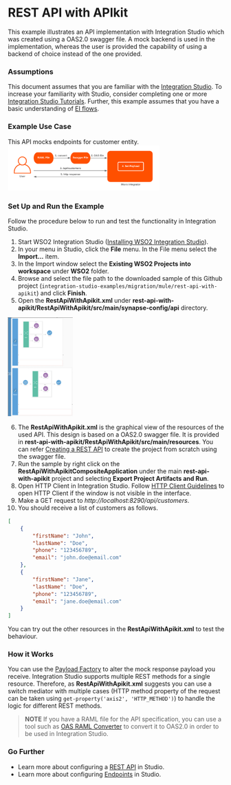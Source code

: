 # REST API with APIkit

This example illustrates an API implementation with Integration Studio which was created using a OAS2.0 swagger file. A mock backend is used in the implementation, whereas the user is provided the capability of using a backend of choice instead of the one provided.

### Assumptions ###

This document assumes that you are familiar with the [Integration Studio](https://ei.docs.wso2.com/en/latest/micro-integrator/develop/WSO2-Integration-Studio/). To increase your familiarity with Studio, consider completing one or more [Integration Studio Tutorials](https://ei.docs.wso2.com/en/latest/micro-integrator/use-cases/integration-use-cases/). Further, this example assumes that you have a basic understanding of [EI flows](https://ei.docs.wso2.com/en/latest/micro-integrator/overview/key-concepts/).

### Example Use Case ###

This API mocks endpoints for customer entity.
<img width="70%" src="../../../docs/assets/images/migration-mule/rest-api-with-apikit-use-case.png">

### Set Up and Run the Example ###

Follow the procedure below to run and test the functionality in Integration Studio.

1. Start WSO2 Integration Studio ([Installing WSO2 Integration Studio](https://ei.docs.wso2.com/en/latest/micro-integrator/develop/installing-WSO2-Integration-Studio/)).
2. In your menu in Studio, click the **File** menu. In the File menu select the **Import...** item.
3. In the Import window select the **Existing WSO2 Projects into workspace** under **WSO2** folder.
4. Browse and select the file path to the downloaded sample of this Github project
(``integration-studio-examples/migration/mule/rest-api-with-apikit``) and click **Finish**.
5. Open the **RestApiWithApikit.xml** under **rest-api-with-apikit/RestApiWithApikit/src/main/synapse-config/api** 
directory.
<img width="30%" src="../../../docs/assets/images/migration-mule/rest-api-with-apikit.png">

6. The **RestApiWithApikit.xml** is the graphical view of the resources of the used API. This design is based on a OAS2.0 swagger file. It is provided in **rest-api-with-apikit/RestApiWithApikit/src/main/resources**. You can refer [Creating a REST API](https://ei.docs.wso2.com/en/latest/micro-integrator/develop/creating-artifacts/creating-an-api/) to create the project from scratch using the swagger file.
7. Run the sample by right click on the **RestApiWithApikitCompositeApplication** under the main **rest-api-with-apikit** project and selecting **Export Project Artifacts and Run**.
8. Open HTTP Client in Integration Studio. Follow [HTTP Client Guidelines](../../../docs/common/adding-http-client-to-integration-studio.md)
to open HTTP Client if the window is not visible in the interface.
9. Make a GET request to *http://localhost:8290/api/customers*.
10. You should receive a list of customers as follows.
```json
[
	{
		"firstName": "John",
		"lastName": "Doe",
		"phone": "123456789",
		"email": "john.doe@email.com"
	},
	{
		"firstName": "Jane",
		"lastName": "Doe",
		"phone": "123456789",
		"email": "jane.doe@email.com"
	}
]
```

You can try out the other resources in the **RestApiWithApikit.xml** to test the behaviour.

### How it Works ###

You can use the [Payload Factory](https://ei.docs.wso2.com/en/latest/micro-integrator/references/mediators/payloadFactory-Mediator/) to alter the mock response payload you receive. Integration Studio supports multiple REST methods for a single resource. Therefore, as **RestApiWithApikit.xml** suggests you can use a switch mediator with multiple cases (HTTP method property of the request can be taken using `get-property('axis2', 'HTTP_METHOD')`) to handle the logic for different REST methods.

>**NOTE**
If you have a RAML file for the API specification, you can use a tool such as [OAS RAML Converter](https://mulesoft.github.io/oas-raml-converter/) to convert it to OAS2.0 in order to be used in Integration Studio.

### Go Further 

* Learn more about configuring a [REST API](https://ei.docs.wso2.com/en/latest/micro-integrator/references/synapse-properties/rest-api-properties/) in Studio.
* Learn more about configuring [Endpoints](https://ei.docs.wso2.com/en/latest/micro-integrator/references/synapse-properties/endpoint-properties/) in Studio.
